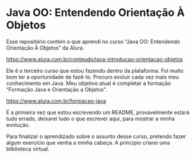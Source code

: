 # Java OO: Entendendo Orientação À Objetos
Esse repositório contém o que aprendi no curso “Java OO: Entendendo Orientação À Objetos” da Alura.

https://www.alura.com.br/conteudo/java-introducao-orientacao-objetos

Ele é o terceiro curso que estou fazendo dentro da plataforma. Foi muito bom ter a oportunidade de fazê-lo. Procuro evoluir cada vez mais meu conhecimento em Java.
Meu objetivo atual é completar a formação “Formação Java e Orientação a Objetos”.

https://www.alura.com.br/formacao-java

É a primeira vez que estou escrevendo um README, provavelmente estará tudo errado, deixarei tudo o que escrever aqui, para mostrar a minha evolução.

Para finalizar o aprendizado sobre o assunto desse curso, pretendo fazer algum exercício que venha a minha cabeça. A principio criarei uma bliblioteca virtual.

